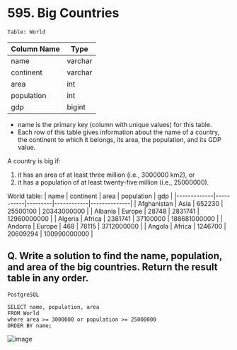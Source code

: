 # 595. Big Countries
 
`Table: World`

| Column Name | Type    |
|-------------|---------|
| name        | varchar |
| continent   | varchar |
| area        | int     |
| population  | int     |
| gdp         | bigint  |

* name is the primary key (column with unique values) for this table.
* Each row of this table gives information about the name of a country, the continent to which it belongs, its area, the population, and its GDP value.
 

A country is big if:
1. it has an area of at least three million (i.e., 3000000 km2), or
2. it has a population of at least twenty-five million (i.e., 25000000).


World table:
| name        | continent | area    | population | gdp          |
|-------------|-----------|---------|------------|--------------|
| Afghanistan | Asia      | 652230  | 25500100   | 20343000000  |
| Albania     | Europe    | 28748   | 2831741    | 12960000000  |
| Algeria     | Africa    | 2381741 | 37100000   | 188681000000 |
| Andorra     | Europe    | 468     | 78115      | 3712000000   |
| Angola      | Africa    | 1246700 | 20609294   | 100990000000 |


## Q. Write a solution to find the name, population, and area of the big countries. Return the result table in any order.

`PostgreSQL`
```
SELECT name, population, area
FROM World
where area >= 3000000 or population >= 25000000
ORDER BY name; 
```

![image](https://github.com/PankajVirendraModi/leetcode-50-sql/assets/75255261/ea82a2e0-d48d-4967-99a6-5bae2889ec37)
